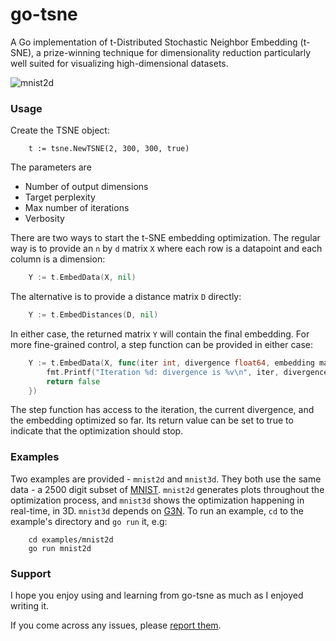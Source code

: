 # go-tsne

A Go implementation of t-Distributed Stochastic Neighbor Embedding (t-SNE), a prize-winning technique for dimensionality reduction particularly well suited for visualizing high-dimensional datasets.

![mnist2d](examples/mnist2d/mnist2d.gif)

### Usage
Create the TSNE object:
```
    t := tsne.NewTSNE(2, 300, 300, true)
```
The parameters are
* Number of output dimensions
* Target perplexity
* Max number of iterations
* Verbosity

There are two ways to start the t-SNE embedding optimization. The regular way is to provide an `n` by `d` matrix `X` where each row is a datapoint and each column is a dimension:
```Go
    Y := t.EmbedData(X, nil)
```
The alternative is to provide a distance matrix `D` directly:
```Go
    Y := t.EmbedDistances(D, nil)
```
In either case, the returned matrix `Y` will contain the final embedding.
For more fine-grained control, a step function can be provided in either case:
```Go
    Y := t.EmbedData(X, func(iter int, divergence float64, embedding mat.Matrix) bool {
    	fmt.Printf("Iteration %d: divergence is %v\n", iter, divergence)
    	return false
    })
```
The step function has access to the iteration, the current divergence, and the embedding optimized so far. Its return value can be set to true to indicate that the optimization should stop.

### Examples
Two examples are provided - `mnist2d` and `mnist3d`. They both use the same data - a 2500 digit subset of [MNIST](http://yann.lecun.com/exdb/mnist/). `mnist2d` generates plots throughout the optimization process, and `mnist3d` shows the optimization happening in real-time, in 3D. `mnist3d` depends on [G3N](https://github.com/g3n/engine).
To run an example, `cd` to the example's directory and `go run` it, e.g:
```
    cd examples/mnist2d
    go run mnist2d
```

### Support
I hope you enjoy using and learning from go-tsne as much as I enjoyed writing it.

If you come across any issues, please [report them](https://github.com/danaugrs/go-tsne/issues).
